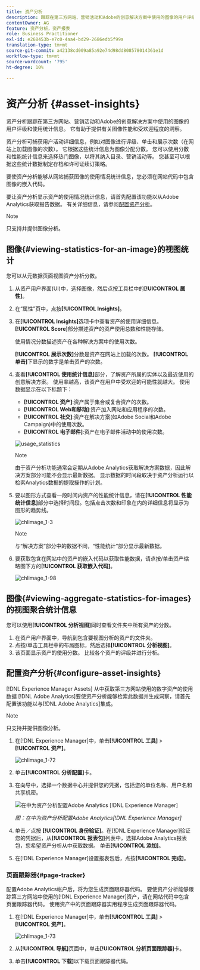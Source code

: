 ```yaml
---
title: 资产分析
description: 跟踪在第三方网站、营销活动和Adobe的创意解决方案中使用的图像的用户评级和使用统计信息。
contentOwner: AG
feature: 资产分析，资产报表
role: Business Practitioner
exl-id: e268453b-e7c0-4aa4-bd29-2686edb5f99a
translation-type: tm+mt
source-git-commit: a42138cd009a85a92e74d98dd808578014361e1d
workflow-type: tm+mt
source-wordcount: '795'
ht-degree: 10%

---
```


# 资产分析 {#asset-insights}

资产分析跟踪在第三方网站、营销活动和Adobe的创意解决方案中使用的图像的用户评级和使用统计信息。 它有助于提供有关图像性能和受欢迎程度的洞察。

资产分析可捕获用户活动详细信息，例如对图像进行评级、单击和展示次数（在网站上加载图像的次数）。 它根据这些统计信息为图像分配分数。 您可以使用分数和性能统计信息来选择热门图像，以将其纳入目录、营销活动等。 您甚至可以根据这些统计数据制定存档和许可证续订策略。

要使资产分析能够从网站捕获图像的使用情况统计信息，您必须在网站代码中包含图像的嵌入代码。

要让资产分析显示资产的使用情况统计信息，请首先配置该功能以从Adobe Analytics获取报告数据。 有关详细信息，请参阅[配置资产分析](#configure-asset-insights)。

>[!NOTE]
>
>只支持并提供图像分析。

## 图像{#viewing-statistics-for-an-image}的视图统计

您可以从元数据页面视图资产分析分数。

1. 从资产用户界面(UI)中，选择图像，然后点按工具栏中的&#x200B;**[!UICONTROL 属性]**。
1. 在“属性”页中，点按&#x200B;**[!UICONTROL Insights]**。
1. 在&#x200B;**[!UICONTROL Insights]**&#x200B;选项卡中查看资产的使用详细信息。 **[!UICONTROL Score]**&#x200B;部分描述资产的资产使用总数和性能存储。

   使用情况分数描述资产在各种解决方案中的使用次数。

   **[!UICONTROL 展示次数]**&#x200B;分数是资产在网站上加载的次数。 **[!UICONTROL 单击]**&#x200B;下显示的数字是单击资产的次数。

1. 查看&#x200B;**[!UICONTROL 使用统计信息]**&#x200B;部分，了解资产所属的实体以及最近使用的创意解决方案。 使用率越高，该资产在用户中受欢迎的可能性就越大。 使用数据显示在以下标题下：

   * **[!UICONTROL 资产]**:资产属于集合或复合资产的次数。
   * **[!UICONTROL Web和移动]**:资产加入网站和应用程序的次数。
   * **[!UICONTROL 社交]**:资产在解决方案(如Adobe Social和Adobe Campaign)中的使用次数。
   * **[!UICONTROL 电子邮件]**:资产在电子邮件活动中的使用次数。

   ![usage_statistics](assets/usage_statistics.png)

   >[!NOTE]
   >
   >由于资产分析功能通常会定期从Adobe Analytics获取解决方案数据，因此解决方案部分可能不会显示最新数据。 显示数据的时间段取决于资产分析运行以检索Analytics数据的提取操作的计划。

1. 要以图形方式查看一段时间内资产的性能统计信息，请在&#x200B;**[!UICONTROL 性能统计信息]**&#x200B;部分中选择时间段。包括点击次数和印象在内的详细信息将显示为图形的趋势线。

   ![chlimage_1-3](assets/chlimage_1-3.jpeg)

   >[!NOTE]
   >
   >与“解决方案”部分中的数据不同，“性能统计”部分显示最新数据。

1. 要获取包含在网站中的资产的嵌入代码以获取性能数据，请点按/单击资产缩略图下方的&#x200B;**[!UICONTROL 获取嵌入代码]**。<!-- For more information on how to include your Embed code in third-party web pages, see [Using Page Tracker and Embed code in web pages](/help/assets/use-page-tracker.md). -->

   ![chlimage_1-98](assets/chlimage_1-98.png)

## 图像{#viewing-aggregate-statistics-for-images}的视图聚合统计信息

您可以使用&#x200B;**[!UICONTROL 分析视图]**&#x200B;同时查看文件夹中所有资产的分数。

1. 在资产用户界面中，导航到包含要视图分析的资产的文件夹。
1. 点按/单击工具栏中的布局图标，然后选择&#x200B;**[!UICONTROL 分析视图]**。
1. 该页面显示资产的使用分数。 比较各个资产的评级并进行分析。

<!-- TBD: Commenting as Web Console is not available. Document the appropriate OSGi config method if available in CS.

## Schedule background job {#scheduling-background-job}

Asset Insights fetches usage data for assets from Adobe Analytics report suites in a periodic manner. By default, Asset Insights runs a background job every 24 hours at 2 AM to the fetch data. However, you can modify both the frequency and the time by configuring the **[!UICONTROL Adobe CQ DAM Asset Performance Report Sync Job]** service from the web console.

1. Click the [!DNL Experience Manager] logo, and go to **[!UICONTROL Tools]** > **[!UICONTROL Operations]** > **[!UICONTROL Web Console]**.
1. Open the **[!UICONTROL Adobe CQ DAM Asset Performance Report Sync Job]** service configuration.

   ![chlimage_1-99](assets/chlimage_1-99.png)

1. Specify the desired scheduler frequency and the start time for the job in the property scheduler expression. Save the changes.
-->

## 配置资产分析{#configure-asset-insights}

[!DNL Experience Manager Assets] 从中获取第三方网站使用的数字资产的使用数据 [!DNL Adobe Analytics]要使资产分析能够检索此数据并生成洞察，请首先配置该功能以与[!DNL Adobe Analytics]集成。

>[!NOTE]
>
>只支持并提供图像分析。

1. 在[!DNL Experience Manager]中，单击&#x200B;**[!UICONTROL 工具]** > **[!UICONTROL 资产]**。

   ![chlimage_1-72](assets/chlimage_1-72.png)

1. 单击&#x200B;**[!UICONTROL 分析配置]**&#x200B;卡。
1. 在向导中，选择一个数据中心并提供您的凭据，包括您的单位名称、用户名和共享机密。

   ![在中为资产分析配置Adobe Analytics  [!DNL Experience Manager]](assets/insights_config2.png)

   *图：在中为资产分析配置Adobe Analytics[!DNL Experience Manager]*

1. 单击／点按 **[!UICONTROL 身份验证]**。在[!DNL Experience Manager]验证您的凭据后，从&#x200B;**[!UICONTROL 报表包]**&#x200B;列表中，选择Adobe Analytics报表包，您希望资产分析从中获取数据。 单击&#x200B;**[!UICONTROL 添加]**。
1. 在[!DNL Experience Manager]设置报表包后，点按&#x200B;**[!UICONTROL 完成]**。

### 页面跟踪器{#page-tracker}

配置Adobe Analytics帐户后，将为您生成页面跟踪器代码。 要使资产分析能够跟踪第三方网站中使用的[!DNL Experience Manager]资产，请在网站代码中包含页面跟踪器代码。 使用资产中的页面跟踪器实用程序生成页面跟踪器代码。<!--  For more information on how to include your Page Tracker code in third-party web pages, see [Using Page Tracker and Embed code in web pages](/help/assets/use-page-tracker.md). -->

1. 在[!DNL Experience Manager]中，单击&#x200B;**[!UICONTROL 工具]** > **[!UICONTROL 资产]**。

   ![chlimage_1-73](assets/chlimage_1-73.png)

1. 从&#x200B;**[!UICONTROL 导航]**&#x200B;页面中，单击&#x200B;**[!UICONTROL 分析页面跟踪器]**&#x200B;卡。
1. 单击&#x200B;**[!UICONTROL 下载]**&#x200B;以下载页面跟踪器代码。

<!--

## Using demo package for Asset Insights {#using-demo-package-for-asset-insights}

Using the demo package, you can enable Adobe Asset Insights to capture data from and generate insights for a sample web page.

1. Configure Asset Insights using the instructions in [Configure Asset Insights](#configure-asset-insights).
1. Download the sample [!DNL Experience Manager Assets] package from below and install the package from CRXDE package manager.

   [Get File](assets/insightsdemo.zip)

1. Download the ZIP file containing the sample web page from below and extract on your local file system.

   [Get File](assets/demosite.zip)

1. Click the web page to open it in the web browser.

   >[!CAUTION]
   >
   >Web Page is configured to load asset from the localhost server . In case your server is running somewhere else change server address from localhost to server address in the HTML content of the web page.

   >[!NOTE]
   >
   >The external web page can be in [!DNL Experience Manager] itself.

-->
